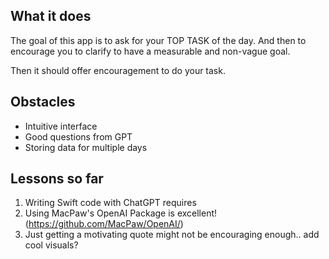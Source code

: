 ## What it does

The goal of this app is to ask for your TOP TASK of the day.
And then to encourage you to clarify to have a measurable and non-vague goal.

Then it should offer encouragement to do your task.

## Obstacles

- Intuitive interface
- Good questions from GPT
- Storing data for multiple days

## Lessons so far

1) Writing Swift code with ChatGPT requires
2) Using MacPaw's OpenAI Package is excellent! (https://github.com/MacPaw/OpenAI/)
3) Just getting a motivating quote might not be encouraging enough.. add cool visuals?
